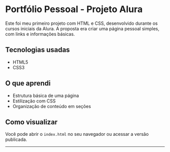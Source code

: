 # Portfólio Pessoal - Projeto Alura

Este foi meu primeiro projeto com HTML e CSS, desenvolvido durante os cursos iniciais da Alura. A proposta era criar uma página pessoal simples, com links e informações básicas.

## Tecnologias usadas
- HTML5
- CSS3

## O que aprendi
- Estrutura básica de uma página
- Estilização com CSS
- Organização de conteúdo em seções

## Como visualizar
Você pode abrir o `index.html` no seu navegador ou acessar a versão publicada.

---
